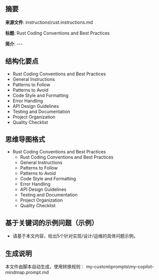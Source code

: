 ## 摘要

**来源文件**: instructions\rust.instructions.md

**标题**: Rust Coding Conventions and Best Practices

**简介**: ---

## 结构化要点

- Rust Coding Conventions and Best Practices
- General Instructions
- Patterns to Follow
- Patterns to Avoid
- Code Style and Formatting
- Error Handling
- API Design Guidelines
- Testing and Documentation
- Project Organization
- Quality Checklist

## 思维导图格式

- Rust Coding Conventions and Best Practices
  - Rust Coding Conventions and Best Practices
  - General Instructions
  - Patterns to Follow
  - Patterns to Avoid
  - Code Style and Formatting
  - Error Handling
  - API Design Guidelines
  - Testing and Documentation
  - Project Organization
  - Quality Checklist

## 基于关键词的示例问题（示例）

- 请基于本文内容，给出5个针对实现/设计/运维的具体问题示例。

## 生成说明

本文件由脚本自动生成，使用转换规则： my-custom\prompts\my-copilot-mindmap.prompt.md

